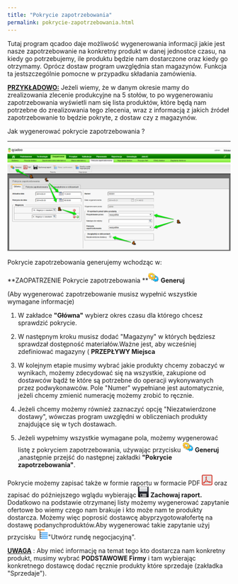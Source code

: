 ```yaml
---
title: "Pokrycie zapotrzebowania"
permalink: pokrycie-zapotrzebowania.html
---
```

Tutaj program qcadoo daje możliwość wygenerowania informacji jakie jest nasze zapotrzebowanie na konkretny produkt w danej jednostce czasu, na kiedy go potrzebujemy, ile produktu będzie nam dostarczone oraz kiedy go otrzymamy. Oprócz dostaw program uwzględnia stan magazynów. Funkcja ta jestszczególnie pomocne w przypadku składania zamówienia.

<u style="font-weight:bold">
            PRZYKŁADOWO:</u> Jeżeli wiemy, że w danym okresie mamy do zrealizowania zlecenie produkcyjne na 5 stołów, to po wygenerowaniu zapotrzebowania wyświetli nam się lista produktów, które będą nam potrzebne do zrealizowania tego zlecenia, wraz z informacją z jakich źródeł zapotrzebowanie to będzie pokryte, z dostaw czy z magazynów. 

Jak wygenerować pokrycie zapotrzebowania ?

* * *

 ![](/images/zaopatrzenie-%20pokrycie%20zapotrzebowania-%20g%C5%82%C3%B3wna.png)

Pokrycie zapotrzebowania generujemy wchodząc w:

**ZAOPATRZENIE  Pokrycie zapotrzebowania **![](/images/generateIcon24.png) **Generuj**

 (Aby wygenerować zapotrzebowanie musisz wypełnić wszystkie wymagane informacje) 

1. W zakładce **"Główna"** wybierz okres czasu dla którego chcesz sprawdzić pokrycie.

2. W następnym kroku musisz dodać "Magazyny" w których będziesz sprawdzał dostępność materiałów.Ważne jest, aby wcześniej zdefiniować magazyny ( **PRZEPŁYWY  Miejsca**

3. W kolejnym etapie musimy wybrać jakie produkty chcemy zobaczyć w wynikach, możemy zdecydować się na wszystkie, zakupione od dostawców bądź te które są potrzebne do operacji wykonywanych przez podwykonawców. Pole "Numer" wypełniane jest automatycznie, jeżeli chcemy zmienić numerację możemy zrobić to ręcznie.

4. Jeżeli chcemy możemy również zaznaczyć opcję "Niezatwierdzone dostawy", wówczas program uwzględni w obliczeniach produkty znajdujące się w tych dostawach.

5. Jeżeli wypełnimy wszystkie wymagane pola, możemy wygenerować listę z pokryciem zapotrzebowania, używając przycisku ![](/images/generateIcon24.png) **Generuj** ,anastępnie przejść do następnej zakładki **"Pokrycie zapotrzebowania"**.

Pokrycie możemy zapisać także w formie raportu w formacie PDF ![](/images/PDF.png) oraz zapisać do późniejszego wglądu wybierając ![](/images/zapisz.png) **Zachowaj raport.** Dodatkowo na podstawie otrzymanej listy możemy wygenerować zapytanie ofertowe bo wiemy czego nam brakuje i kto może nam te produkty dostarcza. Możemy więc poprosić dostawcę abyprzygotowałofertę na dostawę podanychproduktów.Aby wygenerować takie zapytanie użyj przycisku ![](/images/genealogyIcon24.png)"Utwórz rundę negocjacyjną".

**<u>UWAGA</u>** : Aby mieć informację na temat tego kto dostarcza nam konkretny produkt, musimy wybrać **PODSTAWOWE Firmy** i tam wybierając konkretnego dostawcę dodać ręcznie produkty które sprzedaje (zakładka "Sprzedaje").

